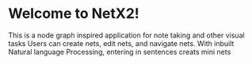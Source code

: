 # Welcome to NetX2!
This is a node graph inspired application for note taking and other visual tasks
Users can create nets, edit nets, and navigate nets.
With inbuilt Natural language Processing, entering in sentences creats mini nets